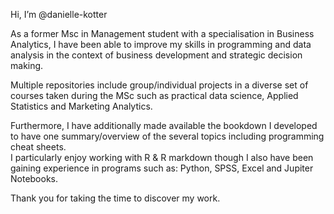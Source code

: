 Hi, I’m @danielle-kotter

As a former Msc in Management student with a specialisation in Business Analytics, I have been able to improve my skills in programming and data analysis in the context of business development and strategic decision making. 

Multiple repositories include group/individual projects in a diverse set of courses taken during the MSc such as practical data science, Applied Statistics and Marketing Analytics.

Furthermore, I have additionally made available the bookdown I developed to have one summary/overview of the several topics including programming cheat sheets.  
I particularly enjoy working with R & R markdown though I also have been gaining experience in programs such as: Python, SPSS, Excel and Jupiter Notebooks.

Thank you for taking the time to discover my work.
